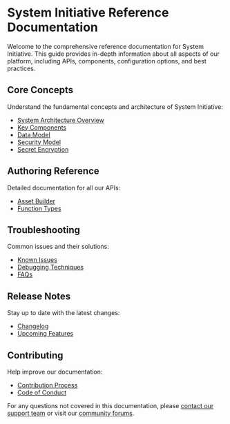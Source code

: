 # System Initiative Reference Documentation

Welcome to the comprehensive reference documentation for System Initiative. This
guide provides in-depth information about all aspects of our platform, including
APIs, components, configuration options, and best practices.

## Core Concepts

Understand the fundamental concepts and architecture of System Initiative:

- [System Architecture Overview](./architecture.md)
- [Key Components](./core-concepts/components.md)
- [Data Model](./core-concepts/data-model.md)
- [Security Model](./core-concepts/security.md)
- [Secret Encryption](./secret-encryption.md)

## Authoring Reference

Detailed documentation for all our APIs:

- [Asset Builder](./asset-builder/)
- [Function Types](./function-types.md)

## Troubleshooting

Common issues and their solutions:

- [Known Issues](./troubleshooting/known-issues.md)
- [Debugging Techniques](./troubleshooting/debugging.md)
- [FAQs](./troubleshooting/faq.md)

## Release Notes

Stay up to date with the latest changes:

- [Changelog](../changelog/index.md)
- [Upcoming Features](../changelog/roadmap.md)

## Contributing

Help improve our documentation:

- [Contribution Process](./contributing/process.md)
- [Code of Conduct](./contributing/structure.md)

For any questions not covered in this documentation, please
[contact our support team](mailto:support@systeminit.com) or visit our
[community forums](https://discord.systeminit.com).
